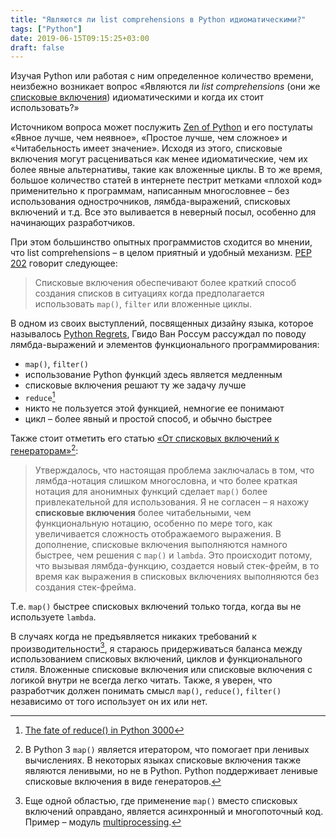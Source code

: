 ```yaml
---
title: "Являются ли list comprehensions в Python идиоматическими?"
tags: ["Python"]
date: 2019-06-15T09:15:25+03:00
draft: false
---
```


Изучая Python или работая с ним определенное количество времени, неизбежно возникает вопрос
«Являются ли _list comprehensions_ (они же [списковые включения](https://ru.wikipedia.org/wiki/%D0%A1%D0%BF%D0%B8%D1%81%D0%BA%D0%BE%D0%B2%D0%BE%D0%B5_%D0%B2%D0%BA%D0%BB%D1%8E%D1%87%D0%B5%D0%BD%D0%B8%D0%B5)) идиоматическими и когда их стоит использовать?»

Источником вопроса может послужить [Zen of Python](https://www.python.org/dev/peps/pep-0020/) и его постулаты
«Явное лучше, чем неявное», «Простое лучше, чем сложное» и «Читабельность имеет значение».
Исходя из этого, списковые включения могут расцениваться как менее идиоматические, чем их более явные альтернативы, такие как вложенные циклы.
В то же время, большое количество статей в интернете пестрит метками «плохой код» применительно к программам,
написанным многословнее – без использования однострочников, лямбда-выражений, списковых включений и т.д.
Все это выливается в неверный посыл, особенно для начинающих разработчиков.

При этом большинство опытных программистов сходится во мнении, что list comprehensions – в целом приятный и удобный механизм.
[PEP 202](http://www.python.org/dev/peps/pep-0202/) говорит следующее:

> Списковые включения обеспечивают более краткий способ создания списков в ситуациях когда предполагается использовать `map()`, `filter` или вложенные циклы.

В одном из своих выступлений, посвященных дизайну языка, которое называлось [Python Regrets](https://legacy.python.org/doc/essays/ppt/regrets/PythonRegrets.ppt),
Гвидо Ван Россум рассуждал по поводу лямбда-выражений и элементов функционального программирования:

* `map()`, `filter()`
* использование Python функций здесь является медленным
* списковые включения решают ту же задачу лучше
* `reduce`[^1]
* никто не пользуется этой функцией, немногие ее понимают
* цикл – более явный и простой способ, и обычно быстрее

Также стоит отметить его статью [«От списковых включений к генераторам»](http://python-history.blogspot.com/2010/06/from-list-comprehensions-to-generator.html)[^2]:

> Утверждалось, что настоящая проблема заключалась в том, что лямбда-нотация слишком многословна,
и что более краткая нотация для анонимных функций сделает `map()` более привлекательной для использования.
Я не согласен – я нахожу **списковые включения** более читабельными, чем функциональную нотацию, особенно по мере того,
как увеличивается сложность отображаемого выражения. В дополнение, списковые включения выполняются намного быстрее, чем решения с `map()` и `lambda`.
Это происходит потому, что вызывая лямбда-функцию, создается новый стек-фрейм, в то время как выражения в списковых включениях выполняются без создания стек-фрейма.

Т.е. `map()` быстрее списковых включений только тогда, когда вы не используете `lambda`.

В случаях когда не предъявляется никаких требований к производительности[^3], я стараюсь придерживаться баланса между использованием списковых включений,
циклов и функционального стиля. Вложенные списковые включения или списковые включения с логикой внутри не всегда легко читать.
Также, я уверен, что разработчик должен понимать смысл `map()`, `reduce()`, `filter()` независимо от того использует он их или нет.

[^1]: [The fate of reduce() in Python 3000](https://www.artima.com/weblogs/viewpost.jsp?thread=98196)
[^2]: В Python 3 `map()` является итератором, что помогает при ленивых вычислениях.
В некоторых языках списковые включения также являются ленивыми, но не в Python. Python поддерживает ленивые списковые включения в виде генераторов.
[^3]: Еще одной областью, где применение `map()` вместо списковых включений оправдано, является асинхронный и многопоточный код.
Пример – модуль [multiprocessing](https://docs.python.org/3/library/multiprocessing.html).

